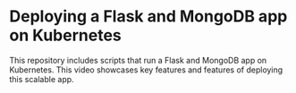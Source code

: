 # Deploying a Flask and MongoDB app on Kubernetes


This repository includes scripts that run a Flask and MongoDB app on Kubernetes. This video showcases key features and features of deploying this scalable app. 

